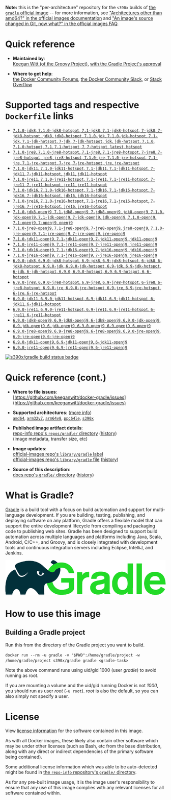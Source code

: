 <!--

********************************************************************************

WARNING:

    DO NOT EDIT "gradle/README.md"

    IT IS AUTO-GENERATED

    (from the other files in "gradle/" combined with a set of templates)

********************************************************************************

-->

**Note:** this is the "per-architecture" repository for the `s390x` builds of [the `gradle` official image](https://hub.docker.com/_/gradle) -- for more information, see ["Architectures other than amd64?" in the official images documentation](https://github.com/docker-library/official-images#architectures-other-than-amd64) and ["An image's source changed in Git, now what?" in the official images FAQ](https://github.com/docker-library/faq#an-images-source-changed-in-git-now-what).

# Quick reference

-	**Maintained by**:  
	[Keegan Witt (of the Groovy Project)](https://github.com/keeganwitt/docker-gradle), [with the Gradle Project's approval](https://discuss.gradle.org/t/official-docker-images/21159/8)

-	**Where to get help**:  
	[the Docker Community Forums](https://forums.docker.com/), [the Docker Community Slack](https://dockr.ly/slack), or [Stack Overflow](https://stackoverflow.com/search?tab=newest&q=docker)

# Supported tags and respective `Dockerfile` links

-	[`7.1.0-jdk8`, `7.1.0-jdk8-hotspot`, `7.1-jdk8`, `7.1-jdk8-hotspot`, `7-jdk8`, `7-jdk8-hotspot`, `jdk8`, `jdk8-hotspot`, `7.1.0-jdk`, `7.1.0-jdk-hotspot`, `7.1-jdk`, `7.1-jdk-hotspot`, `7-jdk`, `7-jdk-hotspot`, `jdk`, `jdk-hotspot`, `7.1.0`, `7.1.0-hotspot`, `7.1`, `7.1-hotspot`, `7`, `7-hotspot`, `latest`, `hotspot`](https://github.com/keeganwitt/docker-gradle/blob/2d77bea57409c0d6c4b8e418f0178985fa69d1ec/hotspot/jdk8/Dockerfile)
-	[`7.1.0-jre8`, `7.1.0-jre8-hotspot`, `7.1-jre8`, `7.1-jre8-hotspot`, `7-jre8`, `7-jre8-hotspot`, `jre8`, `jre8-hotspot`, `7.1.0-jre`, `7.1.0-jre-hotspot`, `7.1-jre`, `7.1-jre-hotspot`, `7-jre`, `7-jre-hotspot`, `jre`, `jre-hotspot`](https://github.com/keeganwitt/docker-gradle/blob/2d77bea57409c0d6c4b8e418f0178985fa69d1ec/hotspot/jre8/Dockerfile)
-	[`7.1.0-jdk11`, `7.1.0-jdk11-hotspot`, `7.1-jdk11`, `7.1-jdk11-hotspot`, `7-jdk11`, `7-jdk11-hotspot`, `jdk11`, `jdk11-hotspot`](https://github.com/keeganwitt/docker-gradle/blob/2d77bea57409c0d6c4b8e418f0178985fa69d1ec/hotspot/jdk11/Dockerfile)
-	[`7.1.0-jre11`, `7.1.0-jre11-hotspot`, `7.1-jre11`, `7.1-jre11-hotspot`, `7-jre11`, `7-jre11-hotspot`, `jre11`, `jre11-hotspot`](https://github.com/keeganwitt/docker-gradle/blob/2d77bea57409c0d6c4b8e418f0178985fa69d1ec/hotspot/jre11/Dockerfile)
-	[`7.1.0-jdk16`, `7.1.0-jdk16-hotspot`, `7.1-jdk16`, `7.1-jdk16-hotspot`, `7-jdk16`, `7-jdk16-hotspot`, `jdk16`, `jdk16-hotspot`](https://github.com/keeganwitt/docker-gradle/blob/2d77bea57409c0d6c4b8e418f0178985fa69d1ec/hotspot/jdk16/Dockerfile)
-	[`7.1.0-jre16`, `7.1.0-jre16-hotspot`, `7.1-jre16`, `7.1-jre16-hotspot`, `7-jre16`, `7-jre16-hotspot`, `jre16`, `jre16-hotspot`](https://github.com/keeganwitt/docker-gradle/blob/2d77bea57409c0d6c4b8e418f0178985fa69d1ec/hotspot/jre16/Dockerfile)
-	[`7.1.0-jdk8-openj9`, `7.1-jdk8-openj9`, `7-jdk8-openj9`, `jdk8-openj9`, `7.1.0-jdk-openj9`, `7.1-jdk-openj9`, `7-jdk-openj9`, `jdk-openj9`, `7.1.0-openj9`, `7.1-openj9`, `7-openj9`, `openj9`](https://github.com/keeganwitt/docker-gradle/blob/2d77bea57409c0d6c4b8e418f0178985fa69d1ec/openj9/jdk8/Dockerfile)
-	[`7.1.0-jre8-openj9`, `7.1-jre8-openj9`, `7-jre8-openj9`, `jre8-openj9`, `7.1.0-jre-openj9`, `7.1-jre-openj9`, `7-jre-openj9`, `jre-openj9`](https://github.com/keeganwitt/docker-gradle/blob/2d77bea57409c0d6c4b8e418f0178985fa69d1ec/openj9/jre8/Dockerfile)
-	[`7.1.0-jdk11-openj9`, `7.1-jdk11-openj9`, `7-jdk11-openj9`, `jdk11-openj9`](https://github.com/keeganwitt/docker-gradle/blob/2d77bea57409c0d6c4b8e418f0178985fa69d1ec/openj9/jdk11/Dockerfile)
-	[`7.1.0-jre11-openj9`, `7.1-jre11-openj9`, `7-jre11-openj9`, `jre11-openj9`](https://github.com/keeganwitt/docker-gradle/blob/2d77bea57409c0d6c4b8e418f0178985fa69d1ec/openj9/jre11/Dockerfile)
-	[`7.1.0-jdk16-openj9`, `7.1-jdk16-openj9`, `7-jdk16-openj9`, `jdk16-openj9`](https://github.com/keeganwitt/docker-gradle/blob/2d77bea57409c0d6c4b8e418f0178985fa69d1ec/openj9/jdk16/Dockerfile)
-	[`7.1.0-jre16-openj9`, `7.1-jre16-openj9`, `7-jre16-openj9`, `jre16-openj9`](https://github.com/keeganwitt/docker-gradle/blob/2d77bea57409c0d6c4b8e418f0178985fa69d1ec/openj9/jre16/Dockerfile)
-	[`6.9.0-jdk8`, `6.9.0-jdk8-hotspot`, `6.9-jdk8`, `6.9-jdk8-hotspot`, `6-jdk8`, `6-jdk8-hotspot`, `6.9.0-jdk`, `6.9.0-jdk-hotspot`, `6.9-jdk`, `6.9-jdk-hotspot`, `6-jdk`, `6-jdk-hotspot`, `6.9.0`, `6.9.0-hotspot`, `6.9`, `6.9-hotspot`, `6`, `6-hotspot`](https://github.com/keeganwitt/docker-gradle/blob/337ce758ae6c3b0c6ebe2e00f5eef2743d34c165/hotspot/jdk8/Dockerfile)
-	[`6.9.0-jre8`, `6.9.0-jre8-hotspot`, `6.9-jre8`, `6.9-jre8-hotspot`, `6-jre8`, `6-jre8-hotspot`, `6.9.0-jre`, `6.9.0-jre-hotspot`, `6.9-jre`, `6.9-jre-hotspot`, `6-jre`, `6-jre-hotspot`](https://github.com/keeganwitt/docker-gradle/blob/337ce758ae6c3b0c6ebe2e00f5eef2743d34c165/hotspot/jre8/Dockerfile)
-	[`6.9.0-jdk11`, `6.9.0-jdk11-hotspot`, `6.9-jdk11`, `6.9-jdk11-hotspot`, `6-jdk11`, `6-jdk11-hotspot`](https://github.com/keeganwitt/docker-gradle/blob/337ce758ae6c3b0c6ebe2e00f5eef2743d34c165/hotspot/jdk11/Dockerfile)
-	[`6.9.0-jre11`, `6.9.0-jre11-hotspot`, `6.9-jre11`, `6.9-jre11-hotspot`, `6-jre11`, `6-jre11-hotspot`](https://github.com/keeganwitt/docker-gradle/blob/337ce758ae6c3b0c6ebe2e00f5eef2743d34c165/hotspot/jre11/Dockerfile)
-	[`6.9.0-jdk8-openj9`, `6.9-jdk8-openj9`, `6-jdk8-openj9`, `6.9.0-jdk-openj9`, `6.9-jdk-openj9`, `6-jdk-openj9`, `6.9.0-openj9`, `6.9-openj9`, `6-openj9`](https://github.com/keeganwitt/docker-gradle/blob/337ce758ae6c3b0c6ebe2e00f5eef2743d34c165/openj9/jdk8/Dockerfile)
-	[`6.9.0-jre8-openj9`, `6.9-jre8-openj9`, `6-jre8-openj9`, `6.9.0-jre-openj9`, `6.9-jre-openj9`, `6-jre-openj9`](https://github.com/keeganwitt/docker-gradle/blob/337ce758ae6c3b0c6ebe2e00f5eef2743d34c165/openj9/jre8/Dockerfile)
-	[`6.9.0-jdk11-openj9`, `6.9-jdk11-openj9`, `6-jdk11-openj9`](https://github.com/keeganwitt/docker-gradle/blob/337ce758ae6c3b0c6ebe2e00f5eef2743d34c165/openj9/jdk11/Dockerfile)
-	[`6.9.0-jre11-openj9`, `6.9-jre11-openj9`, `6-jre11-openj9`](https://github.com/keeganwitt/docker-gradle/blob/337ce758ae6c3b0c6ebe2e00f5eef2743d34c165/openj9/jre11/Dockerfile)

[![s390x/gradle build status badge](https://img.shields.io/jenkins/s/https/doi-janky.infosiftr.net/job/multiarch/job/s390x/job/gradle.svg?label=s390x/gradle%20%20build%20job)](https://doi-janky.infosiftr.net/job/multiarch/job/s390x/job/gradle/)

# Quick reference (cont.)

-	**Where to file issues**:  
	[https://github.com/keeganwitt/docker-gradle/issues](https://github.com/keeganwitt/docker-gradle/issues)

-	**Supported architectures**: ([more info](https://github.com/docker-library/official-images#architectures-other-than-amd64))  
	[`amd64`](https://hub.docker.com/r/amd64/gradle/), [`arm32v7`](https://hub.docker.com/r/arm32v7/gradle/), [`arm64v8`](https://hub.docker.com/r/arm64v8/gradle/), [`ppc64le`](https://hub.docker.com/r/ppc64le/gradle/), [`s390x`](https://hub.docker.com/r/s390x/gradle/)

-	**Published image artifact details**:  
	[repo-info repo's `repos/gradle/` directory](https://github.com/docker-library/repo-info/blob/master/repos/gradle) ([history](https://github.com/docker-library/repo-info/commits/master/repos/gradle))  
	(image metadata, transfer size, etc)

-	**Image updates**:  
	[official-images repo's `library/gradle` label](https://github.com/docker-library/official-images/issues?q=label%3Alibrary%2Fgradle)  
	[official-images repo's `library/gradle` file](https://github.com/docker-library/official-images/blob/master/library/gradle) ([history](https://github.com/docker-library/official-images/commits/master/library/gradle))

-	**Source of this description**:  
	[docs repo's `gradle/` directory](https://github.com/docker-library/docs/tree/master/gradle) ([history](https://github.com/docker-library/docs/commits/master/gradle))

# What is Gradle?

[Gradle](https://gradle.org/) is a build tool with a focus on build automation and support for multi-language development. If you are building, testing, publishing, and deploying software on any platform, Gradle offers a flexible model that can support the entire development lifecycle from compiling and packaging code to publishing web sites. Gradle has been designed to support build automation across multiple languages and platforms including Java, Scala, Android, C/C++, and Groovy, and is closely integrated with development tools and continuous integration servers including Eclipse, IntelliJ, and Jenkins.

![logo](https://raw.githubusercontent.com/docker-library/docs/c3d3ca6beed000f9ba6eabc98f3399158f520256/gradle/logo.png)

# How to use this image

## Building a Gradle project

Run this from the directory of the Gradle project you want to build.

`docker run --rm -u gradle -v "$PWD":/home/gradle/project -w /home/gradle/project s390x/gradle gradle <gradle-task>`

Note the above command runs using uid/gid 1000 (user *gradle*) to avoid running as root.

If you are mounting a volume and the uid/gid running Docker is not *1000*, you should run as user *root* (`-u root`). *root* is also the default, so you can also simply not specify a user.

# License

View [license information](https://gradle.org/license/) for the software contained in this image.

As with all Docker images, these likely also contain other software which may be under other licenses (such as Bash, etc from the base distribution, along with any direct or indirect dependencies of the primary software being contained).

Some additional license information which was able to be auto-detected might be found in [the `repo-info` repository's `gradle/` directory](https://github.com/docker-library/repo-info/tree/master/repos/gradle).

As for any pre-built image usage, it is the image user's responsibility to ensure that any use of this image complies with any relevant licenses for all software contained within.
